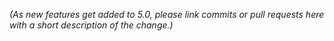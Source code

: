 *(As new features get added to 5.0, please link commits or pull requests here with a short description of the change.)*

